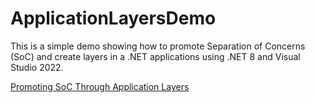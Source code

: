 # ApplicationLayersDemo

This is a simple demo showing how to promote Separation of Concerns (SoC) and create layers in a .NET applications using .NET 8 and Visual Studio 2022.

[Promoting SoC Through Application Layers](https://brightideatechnology.blogspot.com/2024/10/fundamental-application-layering-for-soc.html)

